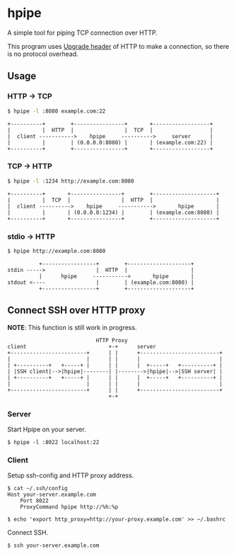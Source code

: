 hpipe
=====

A simple tool for piping TCP connection over HTTP.

This program uses [Upgrade header](https://developer.mozilla.org/en-US/docs/Web/HTTP/Headers/Upgrade) of HTTP to make a connection, so there is no protocol overhead.

## Usage
### HTTP -> TCP

``` bash
$ hpipe -l :8080 example.com:22
```

```
+----------+        +----------------+       +------------------+
|          |  HTTP  |                |  TCP  |                  |
|  client ----------->    hpipe     ---------->     server      |
|          |        | (0.0.0.0:8080) |       | (example.com:22) |
+----------+        +----------------+       +------------------+
```

### TCP -> HTTP

``` bash
$ hpipe -l :1234 http://example.com:8080
```

```
+----------+       +----------------+        +--------------------+
|          |  TCP  |                |  HTTP  |                    |
|  client ---------->    hpipe     ----------->       hpipe       |
|          |       | (0.0.0.0:1234) |        | (example.com:8080) |
+----------+       +----------------+        +--------------------+
```

### stdio -> HTTP

``` bash
$ hpipe http://example.com:8080
```

```
          +-----------------+        +--------------------+
stdin ----->                |  HTTP  |                    |
          |      hpipe     ----------->       hpipe       |
stdout <----                |        | (example.com:8080) |
          +-----------------+        +--------------------+
```


## Connect SSH over HTTP proxy

__NOTE__: This function is still work in progress.

```
                            HTTP Proxy
client                          +-+      server
+------------------------+      | |      +-------------------------+
|                        |      | |      |                         |
| +----------+   +-----+ |      | |      |  +-----+   +----------+ |
| |SSH client|-->|hpipe|--------| |-------->|hpipe|-->|SSH server| |
| +----------+   +-----+ |      | |      |  +-----+   +----------+ |
|                        |      | |      |                         |
+------------------------+      | |      +-------------------------+
                                +-+
```

### Server

Start Hpipe on your server.

``` shell
$ hpipe -l :8022 localhost:22
```

### Client

Setup ssh-config and HTTP proxy address.

``` shell
$ cat ~/.ssh/config
Host your-server.example.com
	Port 8022
	ProxyCommand hpipe http://%h:%p

$ echo 'export http_proxy=http://your-proxy.example.com' >> ~/.bashrc
```

Connect SSH.

``` shell
$ ssh your-server.example.com
```
